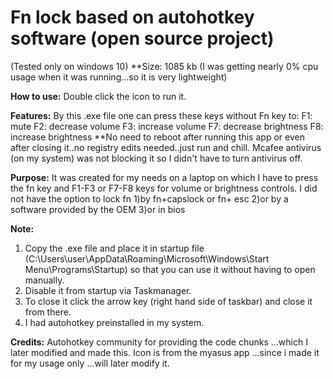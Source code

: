 # Fn lock based on autohotkey software (open source project) 

(Tested only on windows 10)
**Size: 1085 kb 
(I was getting nearly 0% cpu usage when it was running...so it is very lightweight)

**How to use:**
Double click the icon to run it. 

**Features:**
By this .exe file one can press these keys without Fn key to:
F1: mute 
F2: decrease volume
F3: increase volume
F7: decrease brightness
F8: increase brightness
**No need to reboot after running this app or even after closing it..no registry edits needed..just run and chill.
 Mcafee antivirus (on my system) was not blocking it so I didn't have to turn antivirus off.
 
**Purpose:**
It was created for my needs on a laptop on which I have to press the fn key and F1-F3 or F7-F8 keys for volume or brightness controls. 
I did not have the option to lock fn 
1)by fn+capslock or fn+ esc 
2)or by a software provided by the OEM 
3)or in bios

**Note:** 
1) Copy the .exe file and place it in startup file (C:\Users\user\AppData\Roaming\Microsoft\Windows\Start Menu\Programs\Startup) so that you can use it without having to open manually.
2) Disable it from startup via Taskmanager.
3) To close it click the arrow key (right hand side of taskbar) and close it from there.
4) I had autohotkey preinstalled in my system.


**Credits:**
Autohotkey community for providing the code chunks ...which I later modified and made this.
Icon is from the myasus app ...since i made it for my usage only ...will later modify it. 
